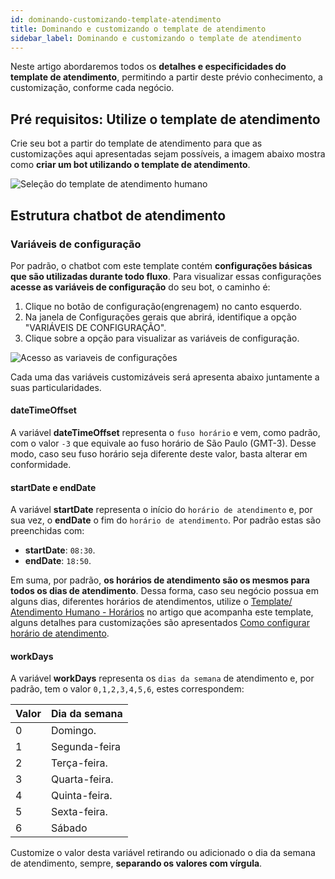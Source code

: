 ```yaml
---
id: dominando-customizando-template-atendimento
title: Dominando e customizando o template de atendimento
sidebar_label: Dominando e customizando o template de atendimento
---
```


Neste artigo abordaremos todos os **detalhes e especificidades do template de atendimento**, permitindo a partir deste prévio conhecimento, a customização, conforme cada negócio.

## Pré requisitos: Utilize o template de atendimento

Crie seu bot a partir do template de atendimento para que as customizações aqui apresentadas sejam possíveis, a imagem abaixo mostra como **criar um bot utilizando o template de atendimento**.

![Seleção do template de atendimento humano](/img/helpdesk/como-verificar-atendentes-equipe-1.png)<br>

## Estrutura chatbot de atendimento

### Variáveis de configuração

Por padrão, o chatbot com este template contém **configurações básicas que são utilizadas durante todo fluxo**. Para visualizar essas configurações **acesse as variáveis de configuração** do seu bot, o caminho é:

1. Clique no botão de configuração(engrenagem) no canto esquerdo.
2. Na janela de Configurações gerais que abrirá, identifique a opção "VARIÁVEIS DE CONFIGURAÇÃO".
3. Clique sobre a opção para visualizar as variáveis de configuração.

![Acesso as variaveis de configurações](/img/helpdesk/dominando-customizando-template-atendimento-1.png)<br>

Cada uma das variáveis customizáveis será apresenta abaixo juntamente a suas particularidades. 

#### dateTimeOffset

A variável **dateTimeOffset** representa o `fuso horário` e vem, como padrão, com o valor `-3` que equivale ao fuso horário de São Paulo (GMT-3). Desse modo, caso seu fuso horário seja diferente deste valor, basta alterar em conformidade.

#### startDate e endDate

A variável **startDate** representa o início do `horário de atendimento` e, por sua vez, o **endDate** o fim do `horário de atendimento`. Por padrão estas são preenchidas com: 

* **startDate**: `08:30`.
* **endDate**: `18:50`.

Em suma, por padrão, **os horários de atendimento são os mesmos para todos os dias de atendimento**. Dessa forma, caso seu negócio possua em alguns dias, diferentes horários de atendimentos, utilize o [Template/ Atendimento Humano - Horários](/template/?Id=Atendimento_humano_horarios) no artigo que acompanha este template, alguns detalhes para customizações são apresentados [Como configurar horário de atendimento](/docs/helpdesk/blipdesk/como-verificar-atendentes-equipe).


#### workDays

A variável **workDays** representa os `dias da semana` de atendimento e, por padrão, tem o valor `0,1,2,3,4,5,6`, estes correspondem: 

| Valor | Dia da semana |
|-------|---------------|
| 0     | Domingo.      |
| 1     | Segunda-feira |
| 2     | Terça-feira.  |
| 3     | Quarta-feira. |
| 4     | Quinta-feira. |
| 5     | Sexta-feira.  |
| 6     | Sábado        |

Customize o valor desta variável retirando ou adicionado o dia da semana de atendimento, sempre, **separando os valores com vírgula**.

